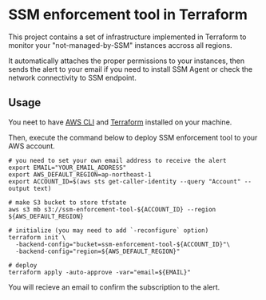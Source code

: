 # SSM enforcement tool in Terraform

This project contains a set of infrastructure implemented in Terraform to monitor your "not-managed-by-SSM" instances accross all regions.

It automatically attaches the proper permissions to your instances, then sends the alert to your email if you need to install SSM Agent or check the network connectivity to SSM endpoint.

## Usage

You neet to have [AWS CLI](https://github.com/aws/aws-cli) and [Terraform](https://github.com/hashicorp/terraform) installed on your machine.

Then, execute the command below to deploy SSM enforcement tool to your AWS account.

```
# you need to set your own email address to receive the alert
export EMAIL="YOUR_EMAIL_ADDRESS"
export AWS_DEFAULT_REGION=ap-northeast-1
export ACCOUNT_ID=$(aws sts get-caller-identity --query "Account" --output text)

# make S3 bucket to store tfstate
aws s3 mb s3://ssm-enforcement-tool-${ACCOUNT_ID} --region ${AWS_DEFAULT_REGION}

# initialize (you may need to add `-reconfigure` option)
terraform init \
  -backend-config="bucket=ssm-enforcement-tool-${ACCOUNT_ID}"\
  -backend-config="region=${AWS_DEFAULT_REGION}"

# deploy
terraform apply -auto-approve -var="email=${EMAIL}"
```

You will recieve an email to confirm the subscription to the alert.

